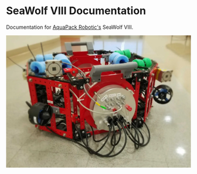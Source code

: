 # SeaWolf VIII Documentation

Documentation for [AquaPack Robotic's](https://aquapackrobotics.org/) SeaWolf VIII.


![](./img/seawolf8.webp)

<!--
## About SeaWolf VII

Mostly design goals (broad) and what it is supposed to do in competition

-->